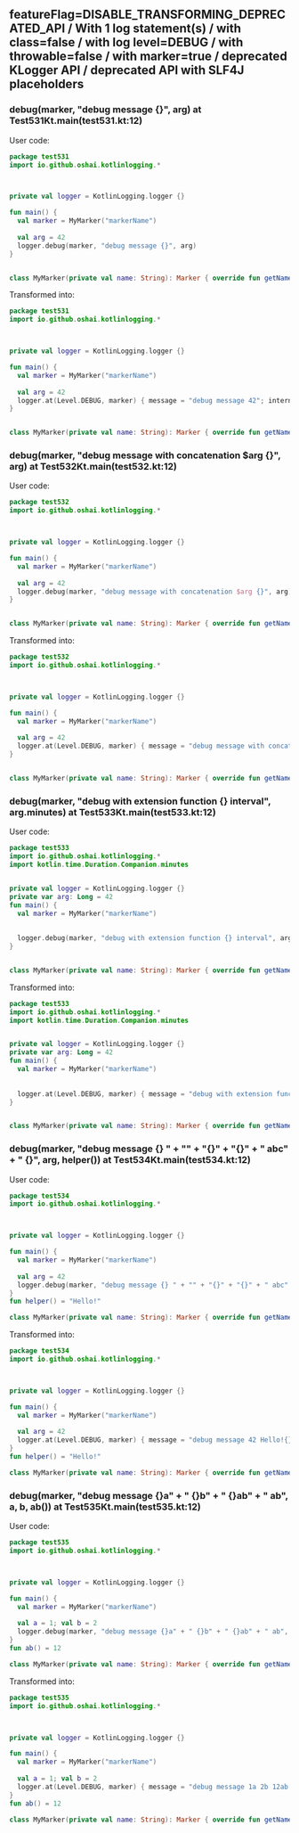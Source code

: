 ## featureFlag=DISABLE_TRANSFORMING_DEPRECATED_API / With 1 log statement(s) / with class=false / with log level=DEBUG / with throwable=false / with marker=true / deprecated KLogger API / deprecated API with SLF4J placeholders



###  debug(marker, "debug message {}", arg) at Test531Kt.main(test531.kt:12)

User code:
```kotlin
package test531
import io.github.oshai.kotlinlogging.*



private val logger = KotlinLogging.logger {}

fun main() {
  val marker = MyMarker("markerName")
  
  val arg = 42
  logger.debug(marker, "debug message {}", arg)
}


class MyMarker(private val name: String): Marker { override fun getName() = name }

```
  
Transformed into:
```kotlin
package test531
import io.github.oshai.kotlinlogging.*



private val logger = KotlinLogging.logger {}

fun main() {
  val marker = MyMarker("markerName")
  
  val arg = 42
  logger.at(Level.DEBUG, marker) { message = "debug message 42"; internalCompilerData = KLoggingEventBuilder.InternalCompilerData(messageTemplate = "debug message {}")
}


class MyMarker(private val name: String): Marker { override fun getName() = name }

```

###  debug(marker, "debug message with concatenation $arg {}", arg) at Test532Kt.main(test532.kt:12)

User code:
```kotlin
package test532
import io.github.oshai.kotlinlogging.*



private val logger = KotlinLogging.logger {}

fun main() {
  val marker = MyMarker("markerName")
  
  val arg = 42
  logger.debug(marker, "debug message with concatenation $arg {}", arg)
}


class MyMarker(private val name: String): Marker { override fun getName() = name }

```
  
Transformed into:
```kotlin
package test532
import io.github.oshai.kotlinlogging.*



private val logger = KotlinLogging.logger {}

fun main() {
  val marker = MyMarker("markerName")
  
  val arg = 42
  logger.at(Level.DEBUG, marker) { message = "debug message with concatenation 42 42"; internalCompilerData = KLoggingEventBuilder.InternalCompilerData(messageTemplate = "debug message with concatenation 42 {}")
}


class MyMarker(private val name: String): Marker { override fun getName() = name }

```

###  debug(marker, "debug with extension function {} interval", arg.minutes) at Test533Kt.main(test533.kt:12)

User code:
```kotlin
package test533
import io.github.oshai.kotlinlogging.*
import kotlin.time.Duration.Companion.minutes


private val logger = KotlinLogging.logger {}
private var arg: Long = 42
fun main() {
  val marker = MyMarker("markerName")
  
  
  logger.debug(marker, "debug with extension function {} interval", arg.minutes)
}


class MyMarker(private val name: String): Marker { override fun getName() = name }

```
  
Transformed into:
```kotlin
package test533
import io.github.oshai.kotlinlogging.*
import kotlin.time.Duration.Companion.minutes


private val logger = KotlinLogging.logger {}
private var arg: Long = 42
fun main() {
  val marker = MyMarker("markerName")
  
  
  logger.at(Level.DEBUG, marker) { message = "debug with extension function 42m interval"; internalCompilerData = KLoggingEventBuilder.InternalCompilerData(messageTemplate = "debug with extension function {} interval")
}


class MyMarker(private val name: String): Marker { override fun getName() = name }

```

###  debug(marker, "debug message {} " + "" + "{}" + "{}" + " abc" + " {}", arg, helper()) at Test534Kt.main(test534.kt:12)

User code:
```kotlin
package test534
import io.github.oshai.kotlinlogging.*



private val logger = KotlinLogging.logger {}

fun main() {
  val marker = MyMarker("markerName")
  
  val arg = 42
  logger.debug(marker, "debug message {} " + "" + "{}" + "{}" + " abc" + " {}", arg, helper())
}
fun helper() = "Hello!"

class MyMarker(private val name: String): Marker { override fun getName() = name }

```
  
Transformed into:
```kotlin
package test534
import io.github.oshai.kotlinlogging.*



private val logger = KotlinLogging.logger {}

fun main() {
  val marker = MyMarker("markerName")
  
  val arg = 42
  logger.at(Level.DEBUG, marker) { message = "debug message 42 Hello!{} abc {}"; internalCompilerData = KLoggingEventBuilder.InternalCompilerData(messageTemplate = "debug message {} {}{} abc {}")
}
fun helper() = "Hello!"

class MyMarker(private val name: String): Marker { override fun getName() = name }

```

###  debug(marker, "debug message {}a" + " {}b" + " {}ab" + " ab", a, b, ab()) at Test535Kt.main(test535.kt:12)

User code:
```kotlin
package test535
import io.github.oshai.kotlinlogging.*



private val logger = KotlinLogging.logger {}

fun main() {
  val marker = MyMarker("markerName")
  
  val a = 1; val b = 2
  logger.debug(marker, "debug message {}a" + " {}b" + " {}ab" + " ab", a, b, ab())
}
fun ab() = 12

class MyMarker(private val name: String): Marker { override fun getName() = name }

```
  
Transformed into:
```kotlin
package test535
import io.github.oshai.kotlinlogging.*



private val logger = KotlinLogging.logger {}

fun main() {
  val marker = MyMarker("markerName")
  
  val a = 1; val b = 2
  logger.at(Level.DEBUG, marker) { message = "debug message 1a 2b 12ab ab"; internalCompilerData = KLoggingEventBuilder.InternalCompilerData(messageTemplate = "debug message {}a {}b {}ab ab")
}
fun ab() = 12

class MyMarker(private val name: String): Marker { override fun getName() = name }

```
